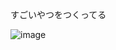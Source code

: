 すごいやつをつくってる


![image](https://github.com/user-attachments/assets/8db2be9a-7172-4a53-b1d8-d58a93e7c76b)
